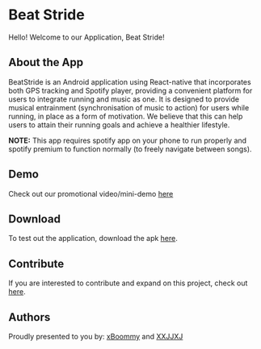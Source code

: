 # Beat Stride
Hello! Welcome to our Application, Beat Stride!

## About the App
BeatStride is an Android application using React-native that incorporates both GPS tracking and Spotify player, providing a convenient platform for users to integrate running and music as one. It is designed to provide musical entrainment (synchronisation of music to action) for users while running, in place as a form of motivation. We believe that this can help users to attain their running goals and achieve a healthier lifestyle. 

**NOTE:** This app requires spotify app on your phone to run properly and spotify premium to function normally (to freely navigate between songs).

## Demo
Check out our promotional video/mini-demo [here](https://drive.google.com/file/d/1vQdQW0FuUp5QBrD8IaU-40DhY5H8hvri/view?usp=sharing)

## Download
To test out the application, download the apk [here](https://drive.google.com/drive/u/1/folders/1D5kq661eeMDrrONGTpjmzqKQt99Ig83L).

## Contribute
If you are interested to contribute and expand on this project, check out [here](./DeveloperGuide.md).

## Authors
Proudly presented to you by:
[xBoommy](https://github.com/xBoommy) and [XXJJXJ](https://github.com/XXJJXJ/)
